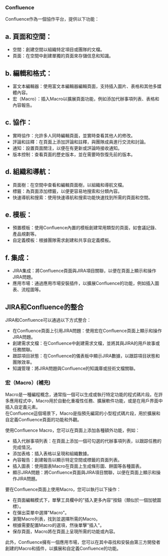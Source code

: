 ### Confluence   
   
Confluence作為一個協作平台，提供以下功能：   

## a. 頁面和空間：   
* 空間：創建空間以組織特定項目或團隊的文檔。   
* 頁面：在空間中創建單獨的頁面來存儲信息和知識。   
   
## b. 編輯和格式：   
* 富文本編輯器：使用富文本編輯器編輯頁面，支持插入圖片、表格和其他多媒體內容。   
* 宏（Macro）：插入Macro以擴展頁面功能，例如添加代辦事項列表、表格和內容報告。   
   
## c. 協作：   
* 實時協作：允許多人同時編輯頁面，並實時查看其他人的修改。   
* 評論和註釋：在頁面上添加評論和註釋，與團隊成員進行交流和討論。   
* 通知：設置頁面關注，以便在有更新或評論時接收通知。   
* 版本控制：查看頁面的歷史版本，並在需要時恢復先前的版本。   
   
## d. 組織和導航：   
* 頁面樹：在空間中查看和編輯頁面樹，以組織和導航文檔。   
* 標籤：為頁面添加標籤，以便更容易地搜索和分類內容。   
* 快速導航和搜索：使用快速導航和搜索功能快速找到所需的頁面和空間。   
   
## e. 模板：   
* 預置模板：使用Confluence內置的模板創建常用類型的頁面，如會議記錄、產品規劃等。   
* 自定義模板：根據團隊需求創建和共享自定義模板。   
   
## f. 集成：   
* JIRA集成：將Confluence頁面與JIRA項目關聯，以便在頁面上顯示和操作JIRA問題。   
* 應用市場：通過應用市場安裝插件，以擴展Confluence的功能，例如插入圖表、流程圖等。    

## JIRA和Confluence的整合   
JIRA和Confluence可以通過以下方式整合：   

* 在Confluence頁面上引用JIRA問題：使用宏在Confluence頁面上顯示和操作JIRA問題。   
* 創建需求文檔：在Confluence中創建需求文檔，並將其與JIRA的用戶故事或任務關聯。   
* 跟踪項目狀態：在Confluence的儀表板中顯示JIRA數據，以跟踪項目狀態和團隊效率。   
* 知識管理：將JIRA問題與Confluence的知識庫或技術文檔關聯。   

### 宏（Macro）(補充)
Macro是一種編程概念，通常指一個可以生成或執行特定功能的程式碼片段。在許多應用程式中，Macro用於自動化重複性任務、擴展軟件功能，或是在用戶界面中插入自定義元素。   
在Confluence這個場景下，Macro是指預先編寫的小型程式碼片段，用於擴展和自定義Confluence頁面的功能和外觀。   
   
使用Confluence Macro，您可以在頁面上添加各種額外功能，例如：   
* 插入代辦事項列表：在頁面上添加一個可勾選的代辦事項列表，以跟踪任務的完成情況。   
* 添加表格：插入表格以呈現和組織數據。   
* 內容報告：創建報告以顯示特定空間或標籤的頁面列表。   
* 插入圖表：使用圖表Macro在頁面上生成條形圖、餅圖等各種圖表。   
* 顯示JIRA問題：將Confluence頁面與JIRA項目關聯，以便在頁面上顯示和操作JIRA問題。   
   
要在Confluence頁面上使用Macro，您可以執行以下操作：   
* 在頁面編輯模式下，單擊工具欄中的"插入更多內容"按鈕（類似於一個加號圖標）。   
* 在彈出菜單中選擇"Macro"。   
* 瀏覽Macro列表，找到並選擇所需的Macro。   
* 根據需要配置Macro的選項，然後單擊"插入"。   
* 保存頁面，Macro將在頁面上呈現所需的功能或內容。   
   
此外，Confluence擁有一個應用市場，您可以在其中尋找和安裝由第三方開發者創建的Macro和插件，以擴展和自定義Confluence的功能。   



